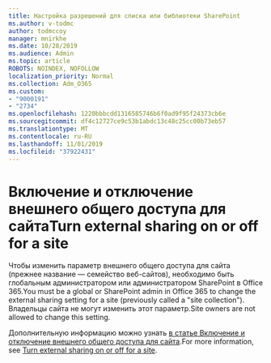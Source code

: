 ```yaml
---
title: Настройка разрешений для списка или библиотеки SharePoint
ms.author: v-todmc
author: todmccoy
manager: mnirkhe
ms.date: 10/28/2019
ms.audience: Admin
ms.topic: article
ROBOTS: NOINDEX, NOFOLLOW
localization_priority: Normal
ms.collection: Adm_O365
ms.custom:
- "9000191"
- "2734"
ms.openlocfilehash: 1220bbbcdd1316585746b6f0ad9f95f24373cb6e
ms.sourcegitcommit: df4c12727ce9c53b1abdc13c48c25cc00b73eb57
ms.translationtype: MT
ms.contentlocale: ru-RU
ms.lasthandoff: 11/01/2019
ms.locfileid: "37922431"
---
```

# <a name="turn-external-sharing-on-or-off-for-a-site"></a><span data-ttu-id="1174f-102">Включение и отключение внешнего общего доступа для сайта</span><span class="sxs-lookup"><span data-stu-id="1174f-102">Turn external sharing on or off for a site</span></span>

<span data-ttu-id="1174f-103">Чтобы изменить параметр внешнего общего доступа для сайта (прежнее название — семейство веб-сайтов), необходимо быть глобальным администратором или администратором SharePoint в Office 365.</span><span class="sxs-lookup"><span data-stu-id="1174f-103">You must be a global or SharePoint admin in Office 365 to change the external sharing setting for a site (previously called a "site collection").</span></span> <span data-ttu-id="1174f-104">Владельцы сайта не могут изменить этот параметр.</span><span class="sxs-lookup"><span data-stu-id="1174f-104">Site owners are not allowed to change this setting.</span></span> 

<span data-ttu-id="1174f-105">Дополнительную информацию можно узнать [в статье Включение и отключение внешнего общего доступа для сайта](https://docs.microsoft.com/sharepoint/change-external-sharing-site).</span><span class="sxs-lookup"><span data-stu-id="1174f-105">For more information, see [Turn external sharing on or off for a site](https://docs.microsoft.com/sharepoint/change-external-sharing-site).</span></span>